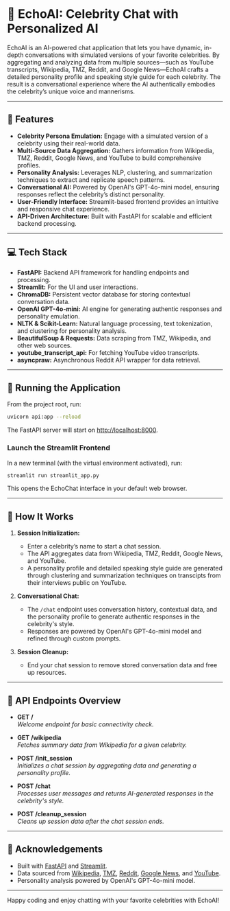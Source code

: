 # 🌟 EchoAI: Celebrity Chat with Personalized AI

EchoAI is an AI-powered chat application that lets you have dynamic, in-depth conversations with simulated versions of your favorite celebrities. By aggregating and analyzing data from multiple sources—such as YouTube transcripts, Wikipedia, TMZ, Reddit, and Google News—EchoAI crafts a detailed personality profile and speaking style guide for each celebrity. The result is a conversational experience where the AI authentically embodies the celebrity’s unique voice and mannerisms.

---

## 🦅 Features

- **Celebrity Persona Emulation:** Engage with a simulated version of a celebrity using their real-world data.
- **Multi-Source Data Aggregation:** Gathers information from Wikipedia, TMZ, Reddit, Google News, and YouTube to build comprehensive profiles.
- **Personality Analysis:** Leverages NLP, clustering, and summarization techniques to extract and replicate speech patterns.
- **Conversational AI:** Powered by OpenAI's GPT-4o-mini model, ensuring responses reflect the celebrity’s distinct personality.
- **User-Friendly Interface:** Streamlit-based frontend provides an intuitive and responsive chat experience.
- **API-Driven Architecture:** Built with FastAPI for scalable and efficient backend processing.

---

## 💻 Tech Stack

- **FastAPI:** Backend API framework for handling endpoints and processing.
- **Streamlit:** For the UI and user interactions.
- **ChromaDB:** Persistent vector database for storing contextual conversation data.
- **OpenAI GPT-4o-mini:** AI engine for generating authentic responses and personality emulation.
- **NLTK & Scikit-Learn:** Natural language processing, text tokenization, and clustering for personality analysis.
- **BeautifulSoup & Requests:** Data scraping from TMZ, Wikipedia, and other web sources.
- **youtube_transcript_api:** For fetching YouTube video transcripts.
- **asyncpraw:** Asynchronous Reddit API wrapper for data retrieval.

---

## 🚀 Running the Application

From the project root, run:

```bash
uvicorn api:app --reload
```

The FastAPI server will start on [http://localhost:8000](http://localhost:8000).

### Launch the Streamlit Frontend

In a new terminal (with the virtual environment activated), run:

```bash
streamlit run streamlit_app.py
```

This opens the EchoChat interface in your default web browser.

---

## 🤖 How It Works

1. **Session Initialization:**  
   - Enter a celebrity’s name to start a chat session.
   - The API aggregates data from Wikipedia, TMZ, Reddit, Google News, and YouTube.
   - A personality profile and detailed speaking style guide are generated through clustering and summarization techniques on transcipts from their interviews public on YouTube.

2. **Conversational Chat:**  
   - The `/chat` endpoint uses conversation history, contextual data, and the personality profile to generate authentic responses in the celebrity's style.
   - Responses are powered by OpenAI's GPT-4o-mini model and refined through custom prompts.

3. **Session Cleanup:**  
   - End your chat session to remove stored conversation data and free up resources.

---

## 🔌 API Endpoints Overview

- **GET /**  
  _Welcome endpoint for basic connectivity check._

- **GET /wikipedia**  
  _Fetches summary data from Wikipedia for a given celebrity._

- **POST /init_session**  
  _Initializes a chat session by aggregating data and generating a personality profile._

- **POST /chat**  
  _Processes user messages and returns AI-generated responses in the celebrity's style._

- **POST /cleanup_session**  
  _Cleans up session data after the chat session ends._

---

## 🙏 Acknowledgements

- Built with [FastAPI](https://fastapi.tiangolo.com/) and [Streamlit](https://streamlit.io/).
- Data sourced from [Wikipedia](https://www.wikipedia.org/), [TMZ](https://www.tmz.com/), [Reddit](https://www.reddit.com/), [Google News](https://news.google.com/), and [YouTube](https://www.youtube.com/).
- Personality analysis powered by OpenAI's GPT-4o-mini model.

---

Happy coding and enjoy chatting with your favorite celebrities with EchoAI!
